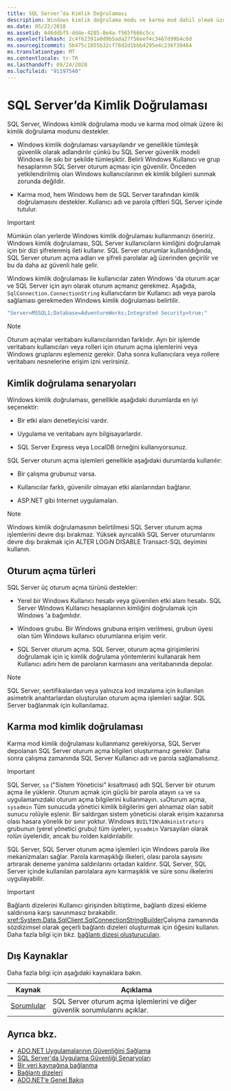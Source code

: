 ```yaml
---
title: SQL Server’da Kimlik Doğrulaması
description: Windows kimlik doğrulama modu ve karma mod dahil olmak üzere ADO.NET için SQL Server kimlik doğrulaması hakkında bilgi edinin.
ms.date: 05/22/2018
ms.assetid: 646ddbf5-dd4e-4285-8e4a-f565f666c5cc
ms.openlocfilehash: 2c4f62391a0d9b5ada27f56eef4c3467d99b4c6d
ms.sourcegitcommit: 5b475c1855b32cf78d2d1bbb4295e4c236f39464
ms.translationtype: MT
ms.contentlocale: tr-TR
ms.lasthandoff: 09/24/2020
ms.locfileid: "91197540"
---
```

# <a name="authentication-in-sql-server"></a>SQL Server’da Kimlik Doğrulaması

SQL Server, Windows kimlik doğrulama modu ve karma mod olmak üzere iki kimlik doğrulama modunu destekler.  
  
- Windows kimlik doğrulaması varsayılandır ve genellikle tümleşik güvenlik olarak adlandırılır çünkü bu SQL Server güvenlik modeli Windows ile sıkı bir şekilde tümleşiktir. Belirli Windows Kullanıcı ve grup hesaplarının SQL Server oturum açması için güvenilir. Önceden yetkilendirilmiş olan Windows kullanıcılarının ek kimlik bilgileri sunmak zorunda değildir.  
  
- Karma mod, hem Windows hem de SQL Server tarafından kimlik doğrulamasını destekler. Kullanıcı adı ve parola çiftleri SQL Server içinde tutulur.  
  
> [!IMPORTANT]
> Mümkün olan yerlerde Windows kimlik doğrulaması kullanmanızı öneririz. Windows kimlik doğrulaması, SQL Server kullanıcıların kimliğini doğrulamak için bir dizi şifrelenmiş ileti kullanır. SQL Server oturumlar kullanıldığında, SQL Server oturum açma adları ve şifreli parolalar ağ üzerinden geçirilir ve bu da daha az güvenli hale gelir.  
  
 Windows kimlik doğrulaması ile kullanıcılar zaten Windows 'da oturum açar ve SQL Server için ayrı olarak oturum açmanız gerekmez. Aşağıda, `SqlConnection.ConnectionString` kullanıcıların bir Kullanıcı adı veya parola sağlaması gerekmeden Windows kimlik doğrulaması belirtilir.  
  
```csharp  
"Server=MSSQL1;Database=AdventureWorks;Integrated Security=true;"
```  
  
> [!NOTE]
> Oturum açmalar veritabanı kullanıcılarından farklıdır. Ayrı bir işlemde veritabanı kullanıcıları veya rolleri için oturum açma işlemlerini veya Windows gruplarını eşlemeniz gerekir. Daha sonra kullanıcılara veya rollere veritabanı nesnelerine erişim izni verirsiniz.  
  
## <a name="authentication-scenarios"></a>Kimlik doğrulama senaryoları  

 Windows kimlik doğrulaması, genellikle aşağıdaki durumlarda en iyi seçenektir:  
  
- Bir etki alanı denetleyicisi vardır.  
  
- Uygulama ve veritabanı aynı bilgisayarlardır.  
  
- SQL Server Express veya LocalDB örneğini kullanıyorsunuz.  
  
 SQL Server oturum açma işlemleri genellikle aşağıdaki durumlarda kullanılır:  
  
- Bir çalışma grubunuz varsa.  
  
- Kullanıcılar farklı, güvenilir olmayan etki alanlarından bağlanır.  
  
- ASP.NET gibi Internet uygulamaları.  
  
> [!NOTE]
> Windows kimlik doğrulamasının belirtilmesi SQL Server oturum açma işlemlerini devre dışı bırakmaz. Yüksek ayrıcalıklı SQL Server oturumlarını devre dışı bırakmak için ALTER LOGıN DISABLE Transact-SQL deyimini kullanın.  
  
## <a name="login-types"></a>Oturum açma türleri  

 SQL Server üç oturum açma türünü destekler:  
  
- Yerel bir Windows Kullanıcı hesabı veya güvenilen etki alanı hesabı. SQL Server Windows Kullanıcı hesaplarının kimliğini doğrulamak için Windows 'a bağımlıdır.  
  
- Windows grubu. Bir Windows grubuna erişim verilmesi, grubun üyesi olan tüm Windows kullanıcı oturumlarına erişim verir.  
  
- SQL Server oturum açma. SQL Server, oturum açma girişimlerini doğrulamak için iç kimlik doğrulama yöntemlerini kullanarak hem Kullanıcı adını hem de parolanın karmasını ana veritabanında depolar.  
  
> [!NOTE]
> SQL Server, sertifikalardan veya yalnızca kod imzalama için kullanılan asimetrik anahtarlardan oluşturulan oturum açma işlemleri sağlar. SQL Server bağlanmak için kullanılamaz.  
  
## <a name="mixed-mode-authentication"></a>Karma mod kimlik doğrulaması  

 Karma mod kimlik doğrulaması kullanmanız gerekiyorsa, SQL Server depolanan SQL Server oturum açma bilgileri oluşturmanız gerekir. Daha sonra çalışma zamanında SQL Server Kullanıcı adı ve parola sağlamalısınız.  
  
> [!IMPORTANT]
> SQL Server, `sa` ("Sistem Yöneticisi" kısaltması) adlı SQL Server bir oturum açma ile yüklenir. Oturum açmak için güçlü bir parola atayın `sa` ve `sa` uygulamanızdaki oturum açma bilgilerini kullanmayın. `sa`Oturum açma, `sysadmin` Tüm sunucuda yönetici kimlik bilgilerini geri alınamaz olan sabit sunucu rolüyle eşlenir. Bir saldırgan sistem yöneticisi olarak erişim kazanırsa olası hasara yönelik bir sınır yoktur. Windows `BUILTIN\Administrators` grubunun (yerel yönetici grubu) tüm üyeleri, `sysadmin` Varsayılan olarak rolün üyeleridir, ancak bu rolden kaldırılabilir.  
  
 SQL Server, SQL Server oturum açma işlemleri için Windows parola ilke mekanizmaları sağlar. Parola karmaşıklığı ilkeleri, olası parola sayısını artırarak deneme yanılma saldırılarını ortadan kaldırır. SQL Server, SQL Server içinde kullanılan parolalara aynı karmaşıklık ve süre sonu ilkelerini uygulayabilir.  
  
> [!IMPORTANT]
> Bağlantı dizelerini Kullanıcı girişinden bitiştirme, bağlantı dizesi ekleme saldırısına karşı savunmasız bırakabilir. <xref:System.Data.SqlClient.SqlConnectionStringBuilder>Çalışma zamanında sözdizimsel olarak geçerli bağlantı dizeleri oluşturmak için öğesini kullanın. Daha fazla bilgi için bkz. [bağlantı dizesi oluşturucuları](../connection-string-builders.md).  
  
## <a name="external-resources"></a>Dış Kaynaklar  

 Daha fazla bilgi için aşağıdaki kaynaklara bakın.  
  
|Kaynak|Açıklama|  
|--------------|-----------------|  
|[Sorumlular](/sql/relational-databases/security/authentication-access/principals-database-engine)|SQL Server oturum açma işlemlerini ve diğer güvenlik sorumlularını açıklar.|  
  
## <a name="see-also"></a>Ayrıca bkz.

- [ADO.NET Uygulamalarının Güvenliğini Sağlama](../securing-ado-net-applications.md)
- [SQL Server'da Uygulama Güvenliği Senaryoları](application-security-scenarios-in-sql-server.md)
- [Bir veri kaynağına bağlanma](../connecting-to-a-data-source.md)
- [Bağlantı dizeleri](../connection-strings.md)
- [ADO.NET’e Genel Bakış](../ado-net-overview.md)
